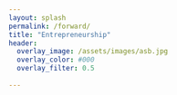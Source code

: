 ```yaml
---
layout: splash
permalink: /forward/
title: "Entrepreneurship"
header:
  overlay_image: /assets/images/asb.jpg
  overlay_color: #000
  overlay_filter: 0.5
  
---
```

